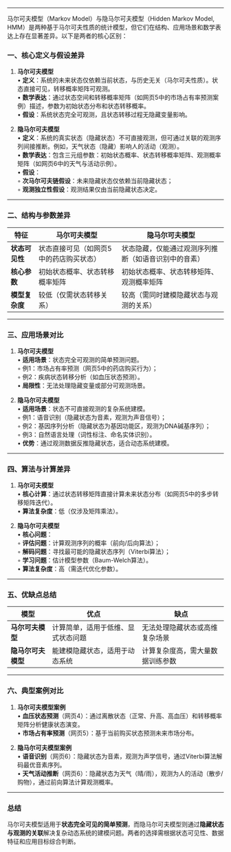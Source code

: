 
---


马尔可夫模型（Markov Model）与隐马尔可夫模型（Hidden Markov Model, HMM）是两种基于马尔可夫性质的统计模型，但它们在结构、应用场景和数学表达上存在显著差异。以下是两者的核心区别：


### **一、核心定义与假设差异**
1. **马尔可夫模型**  
   • **定义**：系统的未来状态仅依赖当前状态，与历史无关（马尔可夫性质）。状态直接可见，转移概率矩阵可观测。  
   • **数学表达**：通过状态空间和转移概率矩阵（如网页5中的市场占有率预测案例）描述，参数为初始状态分布和状态转移概率。  
   • **假设**：系统状态完全可观测，且状态转移过程无隐藏变量影响。

2. **隐马尔可夫模型**  
   • **定义**：系统的真实状态（隐藏状态）不可直接观测，但可通过关联的观测序列间接推断。例如，天气状态（隐藏）影响人的活动（观测）。  
   • **数学表达**：包含三元组参数：初始状态概率、状态转移概率矩阵、观测概率矩阵（如网页6中的天气与活动示例）。  
   • **假设**：  
     ◦ **次马尔可夫链假设**：未来隐藏状态仅依赖当前隐藏状态；  
     ◦ **观测独立性假设**：观测结果仅由当前隐藏状态决定。

---

### **二、结构与参数差异**
| **特征**            | **马尔可夫模型**                          | **隐马尔可夫模型**                          |
|---------------------|------------------------------------------|---------------------------------------------|
| **状态可见性**       | 状态直接可见（如网页5中的药店购买状态）  | 状态隐藏，仅能通过观测序列推断（如语音识别中的音素） |
| **核心参数**         | 初始状态概率、状态转移概率矩阵               | 初始状态概率、状态转移矩阵、观测概率矩阵         |
| **模型复杂度**       | 较低（仅需状态转移关系）                | 较高（需同时建模隐藏状态与观测的关系）         |

---

### **三、应用场景对比**
1. **马尔可夫模型**  
   • **适用场景**：状态完全可观测的简单预测问题。  
     ◦ 例1：市场占有率预测（网页5中的药店购买行为）；  
     ◦ 例2：疾病状态转移分析（如血压状态预测）。  
   • **局限性**：无法处理隐藏变量或部分可观测场景。

2. **隐马尔可夫模型**  
   • **适用场景**：状态不可直接观测的复杂系统建模。  
     ◦ 例1：语音识别（隐藏状态为音素，观测为声音信号）；  
     ◦ 例2：基因序列分析（隐藏状态为基因功能区，观测为DNA碱基序列）；  
     ◦ 例3：自然语言处理（词性标注、命名实体识别）。  
   • **优势**：通过观测数据反推隐藏状态，适合动态系统建模。

---

### **四、算法与计算差异**
1. **马尔可夫模型**  
   • **核心计算**：通过状态转移矩阵直接计算未来状态分布（如网页5中的多步转移矩阵迭代）。  
   • **算法复杂度**：低（仅涉及矩阵乘法）。

2. **隐马尔可夫模型**  
   • **核心问题**：  
     ◦ **评估问题**：计算观测序列的概率（前向/后向算法）；  
     ◦ **解码问题**：寻找最可能的隐藏状态序列（Viterbi算法）；  
     ◦ **学习问题**：估计模型参数（Baum-Welch算法）。  
   • **算法复杂度**：高（需迭代优化参数）。

---

### **五、优缺点总结**
| **模型**          | **优点**                                  | **缺点**                                  |
|-------------------|------------------------------------------|------------------------------------------|
| **马尔可夫模型**   | 计算简单，适用于低维、显式状态问题 | 无法处理隐藏状态或高维复杂场景            |
| **隐马尔可夫模型** | 能建模隐藏状态，适用于动态系统     | 计算复杂度高，需大量数据训练参数     |

---

### **六、典型案例对比**
1. **马尔可夫模型案例**  
   • **血压状态预测**（网页4）：通过离散状态（正常、升高、高血压）和转移概率矩阵分析健康状态演变。  
   • **市场占有率预测**（网页5）：基于当前购买状态预测未来市场分布。

2. **隐马尔可夫模型案例**  
   • **语音识别**（网页6）：隐藏状态为音素，观测为声学信号，通过Viterbi算法解码最优音素序列。  
   • **天气活动推断**（网页6）：隐藏状态为天气（晴/雨），观测为人的活动（散步/购物），通过前向算法计算观测概率。

---

### **总结**  
马尔可夫模型适用于**状态完全可见的简单预测**，而隐马尔可夫模型则通过**隐藏状态与观测的关联**解决复杂动态系统的建模问题。两者的选择需根据状态可见性、数据特征和应用目标综合判断。